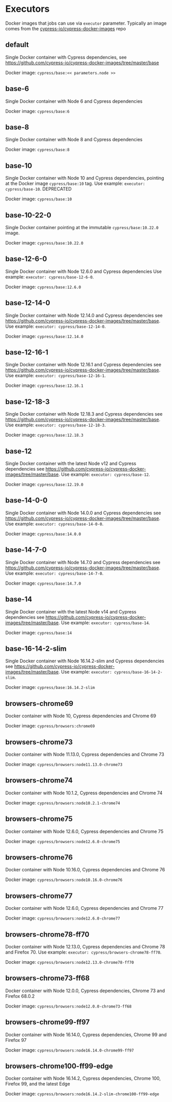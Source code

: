 # Executors


Docker images that jobs can use via `executor` parameter. Typically an image comes from the [cypress-io/cypress-docker-images](https://github.com/cypress-io/cypress-docker-images) repo

## default


Single Docker container with Cypress dependencies, see https://github.com/cypress-io/cypress-docker-images/tree/master/base 


Docker image: `cypress/base:<< parameters.node >>`

## base-6


Single Docker container with Node 6 and Cypress dependencies


Docker image: `cypress/base:6`

## base-8


Single Docker container with Node 8 and Cypress dependencies


Docker image: `cypress/base:8`

## base-10


Single Docker container with Node 10 and Cypress dependencies, pointing at the Docker image `cypress/base:10` tag. Use example: `executor: cypress/base-10`. DEPRECATED 


Docker image: `cypress/base:10`

## base-10-22-0


Single Docker container pointing at the immutable `cypress/base:10.22.0` image. 


Docker image: `cypress/base:10.22.0`

## base-12-6-0


Single Docker container with Node 12.6.0 and Cypress dependencies Use example: `executor: cypress/base-12-6-0`. 


Docker image: `cypress/base:12.6.0`

## base-12-14-0


Single Docker container with Node 12.14.0 and Cypress dependencies see https://github.com/cypress-io/cypress-docker-images/tree/master/base. Use example: `executor: cypress/base-12-14-0`. 


Docker image: `cypress/base:12.14.0`

## base-12-16-1


Single Docker container with Node 12.16.1 and Cypress dependencies see https://github.com/cypress-io/cypress-docker-images/tree/master/base. Use example: `executor: cypress/base-12-16-1`. 


Docker image: `cypress/base:12.16.1`

## base-12-18-3


Single Docker container with Node 12.18.3 and Cypress dependencies see https://github.com/cypress-io/cypress-docker-images/tree/master/base. Use example: `executor: cypress/base-12-18-3`. 


Docker image: `cypress/base:12.18.3`

## base-12


Single Docker container with the latest Node v12 and Cypress dependencies see https://github.com/cypress-io/cypress-docker-images/tree/master/base. Use example: `executor: cypress/base-12`. 


Docker image: `cypress/base:12.19.0`

## base-14-0-0


Single Docker container with Node 14.0.0 and Cypress dependencies see https://github.com/cypress-io/cypress-docker-images/tree/master/base. Use example: `executor: cypress/base-14-0-0`. 


Docker image: `cypress/base:14.0.0`

## base-14-7-0


Single Docker container with Node 14.7.0 and Cypress dependencies see https://github.com/cypress-io/cypress-docker-images/tree/master/base. Use example: `executor: cypress/base-14-7-0`. 


Docker image: `cypress/base:14.7.0`

## base-14


Single Docker container with the latest Node v14 and Cypress dependencies see https://github.com/cypress-io/cypress-docker-images/tree/master/base. Use example: `executor: cypress/base-14`. 


Docker image: `cypress/base:14`

## base-16-14-2-slim


Single Docker container with Node 16.14.2-slim and Cypress dependencies see https://github.com/cypress-io/cypress-docker-images/tree/master/base. Use example: `executor: cypress/base-16-14-2-slim`. 


Docker image: `cypress/base:16.14.2-slim`

## browsers-chrome69


Docker container with Node 10, Cypress dependencies and Chrome 69


Docker image: `cypress/browsers:chrome69`

## browsers-chrome73


Docker container with Node 11.13.0, Cypress dependencies and Chrome 73


Docker image: `cypress/browsers:node11.13.0-chrome73`

## browsers-chrome74


Docker container with Node 10.1.2, Cypress dependencies and Chrome 74


Docker image: `cypress/browsers:node10.2.1-chrome74`

## browsers-chrome75


Docker container with Node 12.6.0, Cypress dependencies and Chrome 75


Docker image: `cypress/browsers:node12.6.0-chrome75`

## browsers-chrome76


Docker container with Node 10.16.0, Cypress dependencies and Chrome 76


Docker image: `cypress/browsers:node10.16.0-chrome76`

## browsers-chrome77


Docker container with Node 12.6.0, Cypress dependencies and Chrome 77


Docker image: `cypress/browsers:node12.6.0-chrome77`

## browsers-chrome78-ff70


Docker container with Node 12.13.0, Cypress dependencies and Chrome 78 and Firefox 70. Use example: `executor: cypress/browsers-chrome78-ff70`. 


Docker image: `cypress/browsers:node12.13.0-chrome78-ff70`

## browsers-chrome73-ff68


Docker container with Node 12.0.0, Cypress dependencies, Chrome 73 and Firefox 68.0.2


Docker image: `cypress/browsers:node12.0.0-chrome73-ff68`

## browsers-chrome99-ff97


Docker container with Node 16.14.0, Cypress dependencies, Chrome 99 and Firefox 97


Docker image: `cypress/browsers:node16.14.0-chrome99-ff97`

## browsers-chrome100-ff99-edge


Docker container with Node 16.14.2, Cypress dependencies, Chrome 100, Firefox 99, and the latest Edge


Docker image: `cypress/browsers:node16.14.2-slim-chrome100-ff99-edge`

